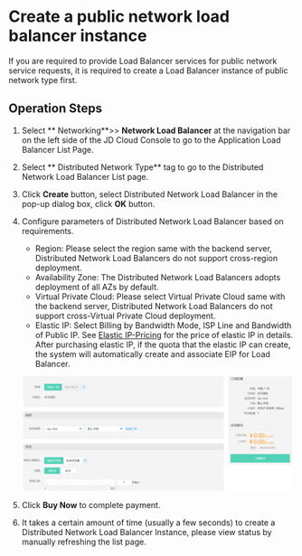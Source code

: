 # Create a public network load balancer instance

If you are required to provide Load Balancer services for public network service requests, it is required to create a Load Balancer instance of public network type first.
## Operation Steps

 1. Select ** Networking**>> **Network Load Balancer** at the navigation bar on the left side of the JD Cloud Console to go to the Application Load Balancer List Page.

 2. Select ** Distributed Network Type** tag to go to the Distributed Network Load Balancer List page.

 3. Click **Create** button, select Distributed Network Load Balancer in the pop-up dialog box, click **OK** button.

 4. Configure parameters of Distributed Network Load Balancer based on requirements.
    - Region: Please select the region same with the backend server, Distributed Network Load Balancers do not support cross-region deployment.
    - Availability Zone: The Distributed Network Load Balancers adopts deployment of all AZs by default.
    - Virtual Private Cloud: Please select Virtual Private Cloud same with the backend server, Distributed Network Load Balancers do not support cross-Virtual Private Cloud deployment.
    - Elastic IP: Select Billing by Bandwidth Mode, ISP Line and Bandwidth of Public IP. See [Elastic IP-Pricing](http://docs.jdcloud.com/elastic-ip/billing-overview) for the price of elastic IP in details. After purchasing elastic IP, if the quota that the elastic IP can create, the system will automatically create and associate EIP for Load Balancer.
    
    ![创建DNLB实例](../../../../image/Networking/Distributed-Network-Load-Balancer/DNLB-014.png)

 5. Click **Buy Now** to complete payment.

 6. It takes a certain amount of time (usually a few seconds) to create a Distributed Network Load Balancer Instance, please view status by manually refreshing the list page.

	
